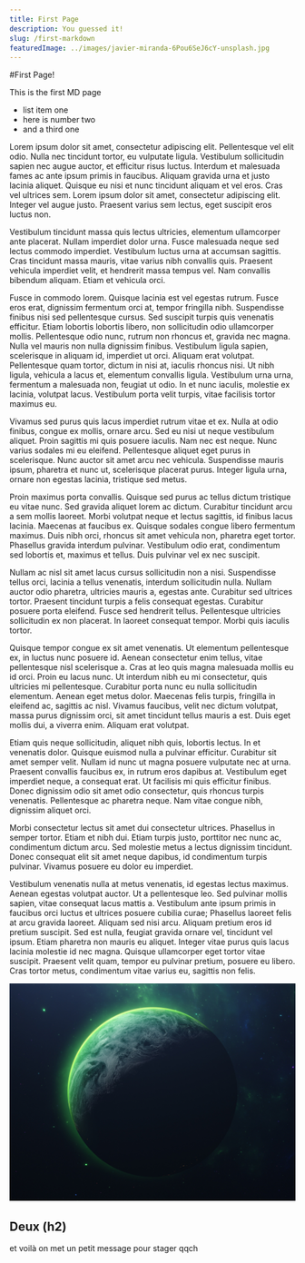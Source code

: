 ```yaml
---
title: First Page
description: You guessed it!
slug: /first-markdown
featuredImage: ../images/javier-miranda-6Pou6SeJ6cY-unsplash.jpg
---
```

  
#First Page!

This is the first MD page

- list item one
- here is number two
- and a third one

Lorem ipsum dolor sit amet, consectetur adipiscing elit. Pellentesque vel elit odio. Nulla nec tincidunt tortor, eu vulputate ligula. Vestibulum sollicitudin sapien nec augue auctor, et efficitur risus luctus. Interdum et malesuada fames ac ante ipsum primis in faucibus. Aliquam gravida urna et justo lacinia aliquet. Quisque eu nisi et nunc tincidunt aliquam et vel eros. Cras vel ultrices sem. Lorem ipsum dolor sit amet, consectetur adipiscing elit. Integer vel augue justo. Praesent varius sem lectus, eget suscipit eros luctus non.

Vestibulum tincidunt massa quis lectus ultricies, elementum ullamcorper ante placerat. Nullam imperdiet dolor urna. Fusce malesuada neque sed lectus commodo imperdiet. Vestibulum luctus urna at accumsan sagittis. Cras tincidunt massa mauris, vitae varius nibh convallis quis. Praesent vehicula imperdiet velit, et hendrerit massa tempus vel. Nam convallis bibendum aliquam. Etiam et vehicula orci.

Fusce in commodo lorem. Quisque lacinia est vel egestas rutrum. Fusce eros erat, dignissim fermentum orci at, tempor fringilla nibh. Suspendisse finibus nisi sed pellentesque cursus. Sed suscipit turpis quis venenatis efficitur. Etiam lobortis lobortis libero, non sollicitudin odio ullamcorper mollis. Pellentesque odio nunc, rutrum non rhoncus et, gravida nec magna. Nulla vel mauris non nulla dignissim finibus. Vestibulum ligula sapien, scelerisque in aliquam id, imperdiet ut orci. Aliquam erat volutpat. Pellentesque quam tortor, dictum in nisi at, iaculis rhoncus nisi. Ut nibh ligula, vehicula a lacus et, elementum convallis ligula. Vestibulum urna urna, fermentum a malesuada non, feugiat ut odio. In et nunc iaculis, molestie ex lacinia, volutpat lacus. Vestibulum porta velit turpis, vitae facilisis tortor maximus eu.

Vivamus sed purus quis lacus imperdiet rutrum vitae et ex. Nulla at odio finibus, congue ex mollis, ornare arcu. Sed eu nisi ut neque vestibulum aliquet. Proin sagittis mi quis posuere iaculis. Nam nec est neque. Nunc varius sodales mi eu eleifend. Pellentesque aliquet eget purus in scelerisque. Nunc auctor sit amet arcu nec vehicula. Suspendisse mauris ipsum, pharetra et nunc ut, scelerisque placerat purus. Integer ligula urna, ornare non egestas lacinia, tristique sed metus.

Proin maximus porta convallis. Quisque sed purus ac tellus dictum tristique eu vitae nunc. Sed gravida aliquet lorem ac dictum. Curabitur tincidunt arcu a sem mollis laoreet. Morbi volutpat neque et lectus sagittis, id finibus lacus lacinia. Maecenas at faucibus ex. Quisque sodales congue libero fermentum maximus. Duis nibh orci, rhoncus sit amet vehicula non, pharetra eget tortor. Phasellus gravida interdum pulvinar. Vestibulum odio erat, condimentum sed lobortis et, maximus et tellus. Duis pulvinar vel ex nec suscipit.

Nullam ac nisl sit amet lacus cursus sollicitudin non a nisi. Suspendisse tellus orci, lacinia a tellus venenatis, interdum sollicitudin nulla. Nullam auctor odio pharetra, ultricies mauris a, egestas ante. Curabitur sed ultrices tortor. Praesent tincidunt turpis a felis consequat egestas. Curabitur posuere porta eleifend. Fusce sed hendrerit tellus. Pellentesque ultricies sollicitudin ex non placerat. In laoreet consequat tempor. Morbi quis iaculis tortor.

Quisque tempor congue ex sit amet venenatis. Ut elementum pellentesque ex, in luctus nunc posuere id. Aenean consectetur enim tellus, vitae pellentesque nisl scelerisque a. Cras at leo quis magna malesuada mollis eu id orci. Proin eu lacus nunc. Ut interdum nibh eu mi consectetur, quis ultricies mi pellentesque. Curabitur porta nunc eu nulla sollicitudin elementum. Aenean eget metus dolor. Maecenas felis turpis, fringilla in eleifend ac, sagittis ac nisl. Vivamus faucibus, velit nec dictum volutpat, massa purus dignissim orci, sit amet tincidunt tellus mauris a est. Duis eget mollis dui, a viverra enim. Aliquam erat volutpat.

Etiam quis neque sollicitudin, aliquet nibh quis, lobortis lectus. In et venenatis dolor. Quisque euismod nulla a pulvinar efficitur. Curabitur sit amet semper velit. Nullam id nunc ut magna posuere vulputate nec at urna. Praesent convallis faucibus ex, in rutrum eros dapibus at. Vestibulum eget imperdiet neque, a consequat erat. Ut facilisis mi quis efficitur finibus. Donec dignissim odio sit amet odio consectetur, quis rhoncus turpis venenatis. Pellentesque ac pharetra neque. Nam vitae congue nibh, dignissim aliquet orci.

Morbi consectetur lectus sit amet dui consectetur ultrices. Phasellus in semper tortor. Etiam et nibh dui. Etiam turpis justo, porttitor nec nunc ac, condimentum dictum arcu. Sed molestie metus a lectus dignissim tincidunt. Donec consequat elit sit amet neque dapibus, id condimentum turpis pulvinar. Vivamus posuere eu dolor eu imperdiet.

Vestibulum venenatis nulla at metus venenatis, id egestas lectus maximus. Aenean egestas volutpat auctor. Ut a pellentesque leo. Sed pulvinar mollis sapien, vitae consequat lacus mattis a. Vestibulum ante ipsum primis in faucibus orci luctus et ultrices posuere cubilia curae; Phasellus laoreet felis at arcu gravida laoreet. Aliquam sed nisi arcu. Aliquam pretium eros id pretium suscipit. Sed est nulla, feugiat gravida ornare vel, tincidunt vel ipsum. Etiam pharetra non mauris eu aliquet. Integer vitae purus quis lacus lacinia molestie id nec magna. Quisque ullamcorper eget tortor vitae suscipit. Praesent velit quam, tempor eu pulvinar pretium, posuere eu libero. Cras tortor metus, condimentum vitae varius eu, sagittis non felis.

![the alt text](../images/javier-miranda-b_fob3Te8Uk-unsplash.jpg)

## Deux (h2)

et voilà
on met un petit message pour stager qqch